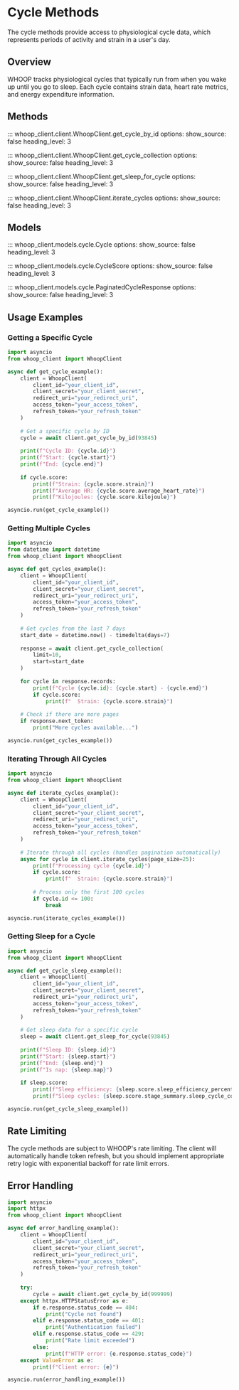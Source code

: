 # Cycle Methods

The cycle methods provide access to physiological cycle data, which represents periods of activity and strain in a user's day.

## Overview

WHOOP tracks physiological cycles that typically run from when you wake up until you go to sleep. Each cycle contains strain data, heart rate metrics, and energy expenditure information.

## Methods

::: whoop_client.client.WhoopClient.get_cycle_by_id
    options:
        show_source: false
        heading_level: 3

::: whoop_client.client.WhoopClient.get_cycle_collection
    options:
        show_source: false
        heading_level: 3

::: whoop_client.client.WhoopClient.get_sleep_for_cycle
    options:
        show_source: false
        heading_level: 3

::: whoop_client.client.WhoopClient.iterate_cycles
    options:
        show_source: false
        heading_level: 3

## Models

::: whoop_client.models.cycle.Cycle
    options:
        show_source: false
        heading_level: 3

::: whoop_client.models.cycle.CycleScore
    options:
        show_source: false
        heading_level: 3

::: whoop_client.models.cycle.PaginatedCycleResponse
    options:
        show_source: false
        heading_level: 3

## Usage Examples

### Getting a Specific Cycle

```python
import asyncio
from whoop_client import WhoopClient

async def get_cycle_example():
    client = WhoopClient(
        client_id="your_client_id",
        client_secret="your_client_secret",
        redirect_uri="your_redirect_uri",
        access_token="your_access_token",
        refresh_token="your_refresh_token"
    )
    
    # Get a specific cycle by ID
    cycle = await client.get_cycle_by_id(93845)
    
    print(f"Cycle ID: {cycle.id}")
    print(f"Start: {cycle.start}")
    print(f"End: {cycle.end}")
    
    if cycle.score:
        print(f"Strain: {cycle.score.strain}")
        print(f"Average HR: {cycle.score.average_heart_rate}")
        print(f"Kilojoules: {cycle.score.kilojoule}")

asyncio.run(get_cycle_example())
```

### Getting Multiple Cycles

```python
import asyncio
from datetime import datetime
from whoop_client import WhoopClient

async def get_cycles_example():
    client = WhoopClient(
        client_id="your_client_id",
        client_secret="your_client_secret",
        redirect_uri="your_redirect_uri",
        access_token="your_access_token",
        refresh_token="your_refresh_token"
    )
    
    # Get cycles from the last 7 days
    start_date = datetime.now() - timedelta(days=7)
    
    response = await client.get_cycle_collection(
        limit=10,
        start=start_date
    )
    
    for cycle in response.records:
        print(f"Cycle {cycle.id}: {cycle.start} - {cycle.end}")
        if cycle.score:
            print(f"  Strain: {cycle.score.strain}")
    
    # Check if there are more pages
    if response.next_token:
        print("More cycles available...")

asyncio.run(get_cycles_example())
```

### Iterating Through All Cycles

```python
import asyncio
from whoop_client import WhoopClient

async def iterate_cycles_example():
    client = WhoopClient(
        client_id="your_client_id",
        client_secret="your_client_secret",
        redirect_uri="your_redirect_uri",
        access_token="your_access_token",
        refresh_token="your_refresh_token"
    )
    
    # Iterate through all cycles (handles pagination automatically)
    async for cycle in client.iterate_cycles(page_size=25):
        print(f"Processing cycle {cycle.id}")
        if cycle.score:
            print(f"  Strain: {cycle.score.strain}")
        
        # Process only the first 100 cycles
        if cycle.id <= 100:
            break

asyncio.run(iterate_cycles_example())
```

### Getting Sleep for a Cycle

```python
import asyncio
from whoop_client import WhoopClient

async def get_cycle_sleep_example():
    client = WhoopClient(
        client_id="your_client_id",
        client_secret="your_client_secret",
        redirect_uri="your_redirect_uri",
        access_token="your_access_token",
        refresh_token="your_refresh_token"
    )
    
    # Get sleep data for a specific cycle
    sleep = await client.get_sleep_for_cycle(93845)
    
    print(f"Sleep ID: {sleep.id}")
    print(f"Start: {sleep.start}")
    print(f"End: {sleep.end}")
    print(f"Is nap: {sleep.nap}")
    
    if sleep.score:
        print(f"Sleep efficiency: {sleep.score.sleep_efficiency_percentage}%")
        print(f"Sleep cycles: {sleep.score.stage_summary.sleep_cycle_count}")

asyncio.run(get_cycle_sleep_example())
```

## Rate Limiting

The cycle methods are subject to WHOOP's rate limiting. The client will automatically handle token refresh, but you should implement appropriate retry logic with exponential backoff for rate limit errors.

## Error Handling

```python
import asyncio
import httpx
from whoop_client import WhoopClient

async def error_handling_example():
    client = WhoopClient(
        client_id="your_client_id",
        client_secret="your_client_secret",
        redirect_uri="your_redirect_uri",
        access_token="your_access_token",
        refresh_token="your_refresh_token"
    )
    
    try:
        cycle = await client.get_cycle_by_id(999999)
    except httpx.HTTPStatusError as e:
        if e.response.status_code == 404:
            print("Cycle not found")
        elif e.response.status_code == 401:
            print("Authentication failed")
        elif e.response.status_code == 429:
            print("Rate limit exceeded")
        else:
            print(f"HTTP error: {e.response.status_code}")
    except ValueError as e:
        print(f"Client error: {e}")

asyncio.run(error_handling_example())
```
